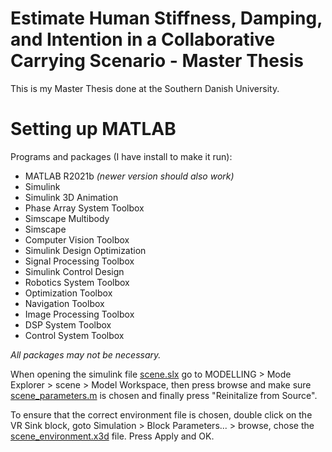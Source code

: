 # Estimate Human Stiffness, Damping, and Intention in a Collaborative Carrying Scenario - Master Thesis
This is my Master Thesis done at the Southern Danish University.


# Setting up MATLAB
Programs and packages (I have install to make it run):
* MATLAB R2021b *(newer version should also work)*
* Simulink
* Simulink 3D Animation
* Phase Array System Toolbox
* Simscape Multibody
* Simscape
* Computer Vision Toolbox
* Simulink Design Optimization
* Signal Processing Toolbox
* Simulink Control Design
* Robotics System Toolbox
* Optimization Toolbox
* Navigation Toolbox
* Image Processing Toolbox
* DSP System Toolbox
* Control System Toolbox

*All packages may not be necessary.*

When opening the simulink file [scene.slx](MATLAB/scene.slx) go to MODELLING > Mode Explorer > scene > Model Workspace, then press browse and make sure [scene_parameters.m](MATLAB/scene_parameters.m) is chosen and finally press "Reinitalize from Source".

To ensure that the correct environment file is chosen, double click on the VR Sink block, goto Simulation > Block Parameters... > browse, chose the [scene_environment.x3d](MATLAB/scene_environment.x3d) file. Press Apply and OK.